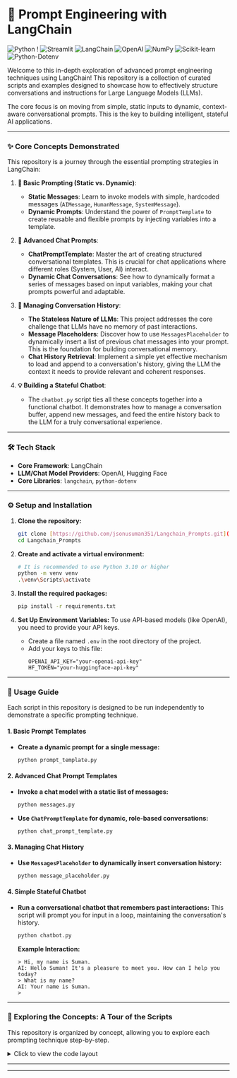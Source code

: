 # 🚀 Prompt Engineering with LangChain

![Python](https://img.shields.io/badge/Python-3.10-blue?style=for-the-badge&logo=python) !
![Streamlit](https://img.shields.io/badge/Streamlit-FF4B4B?style=for-the-badge&logo=streamlit) ![LangChain](https://img.shields.io/badge/LangChain-0086CB?style=for-the-badge&logo=langchain) ![OpenAI](https://img.shields.io/badge/OpenAI-412991?style=for-the-badge&logo=openai) ![NumPy](https://img.shields.io/badge/NumPy-013243?style=for-the-badge&logo=numpy) ![Scikit-learn](https://img.shields.io/badge/scikit--learn-F7931E?style=for-the-badge&logo=scikit-learn) ![Python-Dotenv](https://img.shields.io/badge/Python--Dotenv-EFC538?style=for-the-badge)

Welcome to this in-depth exploration of advanced prompt engineering techniques using LangChain! This repository is a collection of curated scripts and examples designed to showcase how to effectively structure conversations and instructions for Large Language Models (LLMs).

The core focus is on moving from simple, static inputs to dynamic, context-aware conversational prompts. This is the key to building intelligent, stateful AI applications.

---

### ✨ Core Concepts Demonstrated

This repository is a journey through the essential prompting strategies in LangChain:

1.  **🤖 Basic Prompting (Static vs. Dynamic)**:
    -   **Static Messages**: Learn to invoke models with simple, hardcoded messages (`AIMessage`, `HumanMessage`, `SystemMessage`).
    -   **Dynamic Prompts**: Understand the power of `PromptTemplate` to create reusable and flexible prompts by injecting variables into a template.

2.  **💬 Advanced Chat Prompts**:
    -   **ChatPromptTemplate**: Master the art of creating structured conversational templates. This is crucial for chat applications where different roles (System, User, AI) interact.
    -   **Dynamic Chat Conversations**: See how to dynamically format a series of messages based on input variables, making your chat prompts powerful and adaptable.

3.  **🧠 Managing Conversation History**:
    -   **The Stateless Nature of LLMs**: This project addresses the core challenge that LLMs have no memory of past interactions.
    -   **Message Placeholders**: Discover how to use `MessagesPlaceholder` to dynamically insert a list of previous chat messages into your prompt. This is the foundation for building conversational memory.
    -   **Chat History Retrieval**: Implement a simple yet effective mechanism to load and append to a conversation's history, giving the LLM the context it needs to provide relevant and coherent responses.

4.  **💡 Building a Stateful Chatbot**:
    -   The `chatbot.py` script ties all these concepts together into a functional chatbot. It demonstrates how to manage a conversation buffer, append new messages, and feed the entire history back to the LLM for a truly conversational experience.

---

### 🛠️ Tech Stack

-   **Core Framework**: LangChain
-   **LLM/Chat Model Providers**: OpenAI, Hugging Face
-   **Core Libraries**: `langchain`, `python-dotenv`

---

### ⚙️ Setup and Installation

1.  **Clone the repository:**
    ```bash
    git clone [https://github.com/jsonusuman351/Langchain_Prompts.git](https://github.com/jsonusuman351/Langchain_Prompts.git)
    cd Langchain_Prompts
    ```

2.  **Create and activate a virtual environment:**
    ```bash
    # It is recommended to use Python 3.10 or higher
    python -m venv venv
    .\venv\Scripts\activate
    ```

3.  **Install the required packages:**
    ```bash
    pip install -r requirements.txt
    ```

4.  **Set Up Environment Variables:**
    To use API-based models (like OpenAI), you need to provide your API keys.
    -   Create a file named `.env` in the root directory of the project.
    -   Add your keys to this file:
        ```env
        OPENAI_API_KEY="your-openai-api-key"
        HF_TOKEN="your-huggingface-api-key"
        ```

---

### 🚀 Usage Guide

Each script in this repository is designed to be run independently to demonstrate a specific prompting technique.

#### 1. Basic Prompt Templates

-   **Create a dynamic prompt for a single message:**
    ```bash
    python prompt_template.py
    ```

#### 2. Advanced Chat Prompt Templates

-   **Invoke a chat model with a static list of messages:**
    ```bash
    python messages.py
    ```
-   **Use `ChatPromptTemplate` for dynamic, role-based conversations:**
    ```bash
    python chat_prompt_template.py
    ```

#### 3. Managing Chat History

-   **Use `MessagesPlaceholder` to dynamically insert conversation history:**
    ```bash
    python message_placeholder.py
    ```

#### 4. Simple Stateful Chatbot

-   **Run a conversational chatbot that remembers past interactions:**
    This script will prompt you for input in a loop, maintaining the conversation's history.
    ```bash
    python chatbot.py
    ```
    **Example Interaction:**
    ```
    > Hi, my name is Suman.
    AI: Hello Suman! It's a pleasure to meet you. How can I help you today?
    > What is my name?
    AI: Your name is Suman.
    >
    ```

---

### 🔬 Exploring the Concepts: A Tour of the Scripts

This repository is organized by concept, allowing you to explore each prompting technique step-by-step.

<details>
<summary>Click to view the code layout</summary>

```
Langchain_Prompts/
│
├── prompt_template.py         # Demonstrates fundamental prompt templates
├── messages.py                # Shows static, role-based messaging
├── chat_prompt_template.py    # Focuses on dynamic chat prompts
├── message_placeholder.py     # Implements chat history retrieval
├── chatbot.py                 # A simple chatbot with conversational memory
├── requirements.txt
├── .env                       # (need to create this for API keys)
└── README.md
```
</details>

---

---